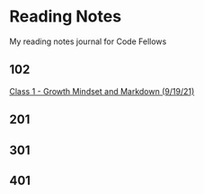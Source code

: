 # Reading Notes

My reading notes journal for Code Fellows

## 102
[Class 1 - Growth Mindset and Markdown (9/19/21)](102/class-01.md)
## 201
## 301
## 401
